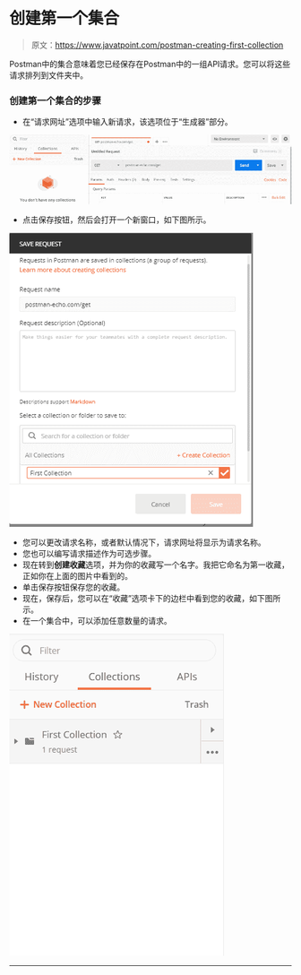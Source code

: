 # 创建第一个集合

> 原文：<https://www.javatpoint.com/postman-creating-first-collection>

Postman中的集合意味着您已经保存在Postman中的一组API请求。您可以将这些请求排列到文件夹中。

### 创建第一个集合的步骤

*   在“请求网址”选项中输入新请求，该选项位于“生成器”部分。

![Creating the First Collection](img/b6a19443cc58b9ac09bd32a9989d609b.png)

*   点击保存按钮，然后会打开一个新窗口，如下图所示。

![Creating the First Collection](img/8fdb0ffb294b04f32d9e4d07be4982df.png)

*   您可以更改请求名称，或者默认情况下，请求网址将显示为请求名称。
*   您也可以编写请求描述作为可选步骤。
*   现在转到**创建收藏**选项，并为你的收藏写一个名字。我把它命名为第一收藏，正如你在上面的图片中看到的。
*   单击保存按钮保存您的收藏。
*   现在，保存后，您可以在“收藏”选项卡下的边栏中看到您的收藏，如下图所示。
*   在一个集合中，可以添加任意数量的请求。

![Creating the First Collection](img/93099436df62a1347d6d1862e8695957.png)

* * *